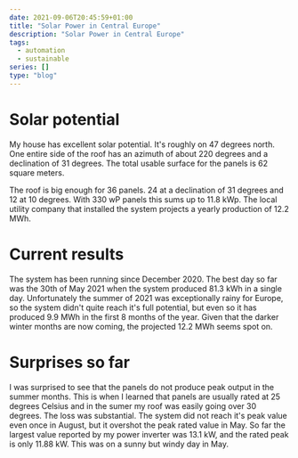 ```yaml
---
date: 2021-09-06T20:45:59+01:00
title: "Solar Power in Central Europe"
description: "Solar Power in Central Europe"
tags:
  - automation
  - sustainable
series: []
type: "blog"
---
```


# Solar potential

My house has excellent solar potential. It's roughly on 47 degrees north. One entire
side of the roof has an azimuth of about 220 degrees and a declination of 31
degrees. The total usable surface for the panels is 62 square meters.

The roof is big enough for 36 panels. 24 at a declination of 31 degrees
and 12 at 10 degrees. With 330 wP panels this sums up to 11.8 kWp. The local
utility company that installed the system projects a yearly production of
12.2 MWh.

# Current results

The system has been running since December 2020. The best day so far was the
30th of May 2021 when the system produced 81.3 kWh in a single day. Unfortunately
the summer of 2021 was exceptionally rainy for Europe, so the system didn't quite
reach it's full potential, but even so it has produced 9.9 MWh in the first 8 months
of the year. Given that the darker winter months are now coming, the projected 12.2 MWh
seems spot on.

# Surprises so far

I was surprised to see that the panels do not produce peak output in the summer
months. This is when I learned that panels are usually rated at 25 degrees Celsius
and in the sumer my roof was easily going over 30 degrees. The loss was substantial.
The system did not reach it's peak value even once in August, but it overshot the peak
rated value in May. So far the largest value reported by my power inverter was
13.1 kW, and the rated peak is only 11.88 kW. This was on a sunny but windy day
in May.
